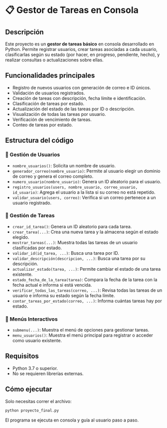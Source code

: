 
# 📋 Gestor de Tareas en Consola

## Descripción

Este proyecto es un **gestor de tareas básico** en consola desarrollado en Python. Permite registrar usuarios, crear tareas asociadas a cada usuario, clasificarlas según su estado (por hacer, en progreso, pendiente, hecho), y realizar consultas o actualizaciones sobre ellas.

## Funcionalidades principales

- Registro de nuevos usuarios con generación de correo e ID únicos.
- Validación de usuarios registrados.
- Creación de tareas con descripción, fecha límite e identificación.
- Clasificación de tareas por estado.
- Actualización del estado de las tareas por ID o descripción.
- Visualización de todas las tareas por usuario.
- Verificación de vencimiento de tareas.
- Conteo de tareas por estado.

## Estructura del código

### 📌 Gestión de Usuarios

- `nombre_usuarios()`: Solicita un nombre de usuario.
- `generador_correo(nombre_usuario)`: Permite al usuario elegir un dominio de correo y genera el correo completo.
- `numero_usuario(nombre_usuario)`: Genera un ID aleatorio para el usuario.
- `registro_usuarios(users, nombre_usuario, correo_usuario, id_usuario)`: Agrega el usuario a la lista si su correo no está repetido.
- `validar_usuario(users, correo)`: Verifica si un correo pertenece a un usuario registrado.

### 📌 Gestión de Tareas

- `crear_id_tarea()`: Genera un ID aleatorio para cada tarea.
- `crear_tarea(...)`: Crea una nueva tarea y la almacena según el estado elegido.
- `mostrar_tareas(...)`: Muestra todas las tareas de un usuario clasificadas por estado.
- `validar_id(id_tarea, ...)`: Busca una tarea por ID.
- `validar_descripción(descripcion, ...)`: Busca una tarea por su descripción.
- `actualizar_estado(tarea, ...)`: Permite cambiar el estado de una tarea existente.
- `estado_fecha_de_la_tarea(tarea)`: Compara la fecha de la tarea con la fecha actual e informa si está vencida.
- `verificar_todas_las_tareas(correo, ...)`: Revisa todas las tareas de un usuario e informa su estado según la fecha límite.
- `contar_tareas_por_estado(correo, ...)`: Informa cuántas tareas hay por estado.

### 📌 Menús Interactivos

- `submenu(...)`: Muestra el menú de opciones para gestionar tareas.
- `menu_usuarios()`: Muestra el menú principal para registrar o acceder como usuario existente.

## Requisitos

- Python 3.7 o superior.
- No se requieren librerías externas.

## Cómo ejecutar

Solo necesitas correr el archivo:

```bash
python proyecto_final.py
```

El programa se ejecuta en consola y guía al usuario paso a paso.
